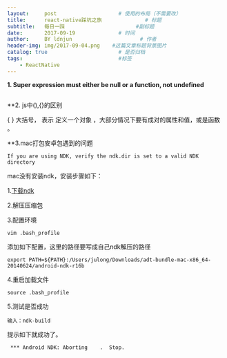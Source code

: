 ```yaml
---
layout:     post                    # 使用的布局（不需要改）
title:      react-native踩坑之旅              # 标题 
subtitle:   每日一踩                       #副标题
date:       2017-09-19              # 时间
author:     BY ldnjun                      # 作者
header-img: img/2017-09-04.png    #这篇文章标题背景图片
catalog: true                       # 是否归档
tags:                               #标签
    - ReactNative
---
```

**1. Super expression must either be null or a function, not undefined**
```javascript

```
**2. js中(),{}的区别

{ } 大括号， 表示 定义一个对象 ，大部分情况下要有成对的属性和值，或是函数 。

**3.mac打包安卓包遇到的问题

```
If you are using NDK, verify the ndk.dir is set to a valid NDK directory
```

mac没有安装ndk，安装步骤如下：

1.[下载ndk](https://developer.android.google.cn/ndk/downloads/index.html) 

2.解压压缩包 

3.配置环境 
```
vim .bash_profile

```
添加如下配置，这里的路径要写成自己ndk解压的路径
```
export PATH=${PATH}:/Users/julong/Downloads/adt-bundle-mac-x86_64-20140624/android-ndk-r16b

```

4.重启加载文件

```
source .bash_profile
```

5.测试是否成功

```
输入：ndk-build 
```
提示如下就成功了。
```
 *** Android NDK: Aborting    .  Stop.
```
